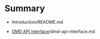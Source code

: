 # Summary

* Introduction/README.md

* [DMD API interface](dmd-api-interface.md)/dmd-api-interface.md




